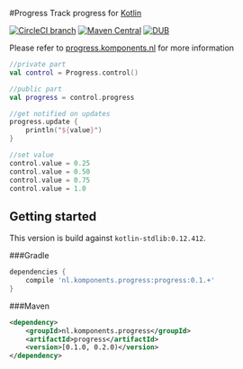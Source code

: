 #Progress
Track progress for [Kotlin](http://kotlinlang.org)

[![CircleCI branch](https://img.shields.io/circleci/project/mplatvoet/progress/master.svg)](https://circleci.com/gh/mplatvoet/progress/tree/master) [![Maven Central](https://img.shields.io/maven-central/v/nl.komponents.progress/progress.svg)](http://search.maven.org/#browse%7C-300825966) [![DUB](https://img.shields.io/dub/l/vibe-d.svg)](https://github.com/mplatvoet/progress/blob/master/LICENSE)

Please refer to [progress.komponents.nl](http://progress.komponents.nl) for more information

```kt
//private part
val control = Progress.control()

//public part
val progress = control.progress

//get notified on updates
progress.update {
	println("${value}")
}

//set value
control.value = 0.25
control.value = 0.50
control.value = 0.75
control.value = 1.0
```

## Getting started
This version is build against `kotlin-stdlib:0.12.412`.

###Gradle
```groovy
dependencies {
    compile 'nl.komponents.progress:progress:0.1.+'
}
```

###Maven
```xml
<dependency>
	<groupId>nl.komponents.progress</groupId>
	<artifactId>progress</artifactId>
	<version>[0.1.0, 0.2.0)</version>
</dependency>
```
